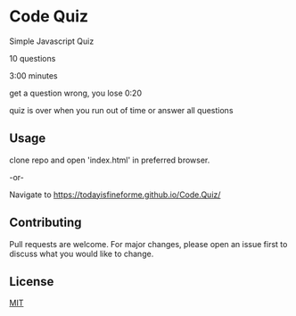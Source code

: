 # Code Quiz

Simple Javascript Quiz

10 questions

3:00 minutes 

get a question wrong, you lose 0:20

quiz is over when you run out of time or answer all questions

## Usage

clone repo and open 'index.html' in preferred browser.

-or-

Navigate to https://todayisfineforme.github.io/Code.Quiz/

## Contributing

Pull requests are welcome. For major changes, please open an issue first to discuss what you would like to change.

## License

[MIT](https://choosealicense.com/licenses/mit/)
